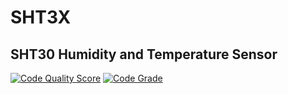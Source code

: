 # SHT3X
## SHT30 Humidity and Temperature Sensor
[![Code Quality Score](https://www.code-inspector.com/project/14137/score/svg)](https://frontend.code-inspector.com/public/project/14137/sht3x/dashboard)
[![Code Grade](https://www.code-inspector.com/project/14137/status/svg)](https://frontend.code-inspector.com/public/project/14137/sht3x/dashboard)
